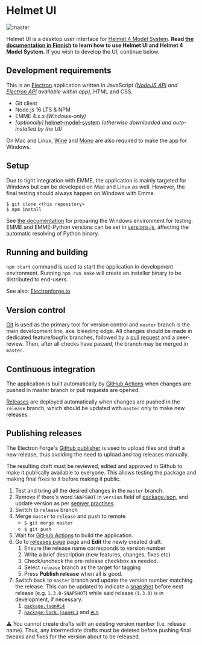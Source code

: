 # Helmet UI

![master](https://github.com/HSLdevcom/helmet-ui/actions/workflows/node.js.yml/badge.svg?branch=master)

Helmet UI is a desktop user interface for [Helmet 4 Model System](https://github.com/HSLdevcom/helmet-model-system). 
**Read [the documentation in Finnish](https://hsldevcom.github.io/helmet-ui/) to learn how to use Helmet UI and Helmet 4 Model System.**
 If you wish to develop the UI, continue below.

## Development requirements

This is an [Electron](https://electrojs.org) application written in JavaScript _([NodeJS API](https://nodejs.org/api/)
and [Electron API](https://www.electronjs.org/docs/api) available within app)_, HTML and CSS.

- Git client
- Node.js 16 LTS & NPM
- EMME 4.x.x _(Windows-only)_
- _[optionally]_ [helmet-model-system](https://github.com/HSLdevcom/helmet-model-system) _(otherwise downloaded and auto-installed by the UI)_

On Mac and Linux, [Wine](https://www.winehq.org/) and [Mono](https://www.mono-project.com/) are also required to make the app for Windows.

## Setup

Due to tight integration with EMME, the application is mainly targeted for Windows but can be developed on Mac and Linux as well.
However, the final testing should always happen on Windows with Emme.

```
$ git clone <this repository>
$ npm install
```

See [the documentation](https://hsldevcom.github.io/helmet-ui/) for preparing the Windows environment for testing.
EMME and EMME-Python versions can be set in [versions.js](src/versions.js), affecting the automatic resolving of Python binary.

## Running and building

`npm start` command is used to start the application in development environment. Running `npm run make` will create an installer binary to be distributed to end-users.

See also: [Electronforge.io](https://www.electronforge.io/)

## Version control

[Git](https://git-scm.com/) is used as the primary tool for version control and `master` branch is the main development line, aka. bleeding edge.
All changes should be made in dedicated feature/bugfix branches, followed by a [pull request](https://help.github.com/en/articles/creating-a-pull-request) and a peer-review.
Then, after all checks have passed, the branch may be merged in `master`.

## Continuous integration

The application is built automatically by [GitHub Actions](https://github.com/HSLdevcom/helmet-ui/actions)
when changes are pushed in master branch or pull requests are opened.

[Releases](https://github.com/HSLdevcom/helmet-ui/releases) are deployed automatically when changes are pushed in the `release` branch,
which should be updated with `master` only to make new releases.

## Publishing releases

The Electron Forge's [Github publisher](https://www.electronforge.io/config/publishers/github) is
used to upload files and draft a new release, thus avoiding the need to upload and tag releases
manually.

The resulting draft must be reviewed, edited and approved in Github to make it publically available
to everyone. This allows testing the package and making final fixes to it before making it public.

1. Test and bring all the desired changes in the `master` branch.
1. Remove if there's word `SNAPSHOT` in `version` field of [package.json](./package.json), and
   update version as per [semver practises](https://semver.org/).
1. Switch to `release` branch
1. Merge `master` to `release` and push to remote
    - `$ git merge master`
    - `$ git push`
1. Wait for [GitHub Actions](https://github.com/HSLdevcom/helmet-ui/actions) to build the
   application.
1. Go to [releases page](https://github.com/HSLdevcom/helmet-ui/releases) page and **Edit** the
   newly created draft.
    1. Ensure the release name corresponds to version number
    1. Write a brief description (new features, changes, fixes etc)
    1. Check/uncheck the pre-release checkbox as needed.
    1. Select `release` branch as the target for tagging
    1. Press **Publish release** when all is good.
1. Switch back to `master` branch and update the version number matching the release. This can be
   updated to indicate a [snapshot](http://codethataint.com/blog/what-are-maven-snapshots/) before
   next release (e.g. `1.3.0-SNAPSHOT`) while said release (`1.3.0`) is in development, if necessary.
    1. [`package.json#L4`](https://github.com/HSLdevcom/helmet-ui/blob/15a7c6e5ae020b8048907a7498d0d534a68ce21b/package.json#L4)
    1. [`package-lock.json#L3`](https://github.com/HSLdevcom/helmet-ui/blob/15a7c6e5ae020b8048907a7498d0d534a68ce21b/package-lock.json#L3)
       and [`#L9`](https://github.com/HSLdevcom/helmet-ui/blob/15a7c6e5ae020b8048907a7498d0d534a68ce21b/package-lock.json#L9)

:warning: You cannot create drafts with an existing version number (i.e. release name). Thus, any
intermediate drafts must be deleted before pushing final tweaks and fixes for the version about to
be released.
